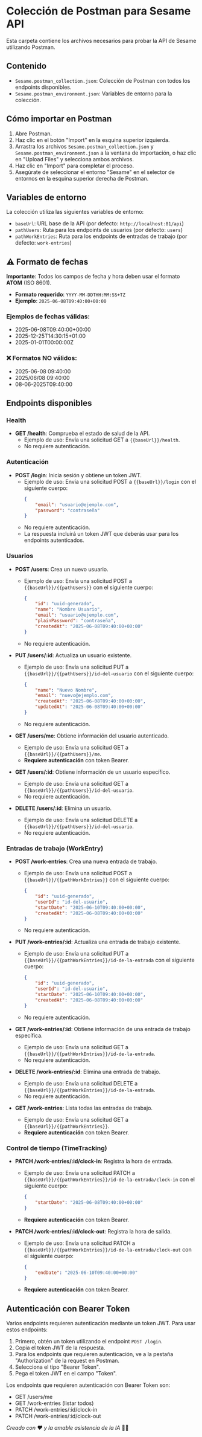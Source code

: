 # Colección de Postman para Sesame API

Esta carpeta contiene los archivos necesarios para probar la API de Sesame utilizando Postman.

## Contenido

- `Sesame.postman_collection.json`: Colección de Postman con todos los endpoints disponibles.
- `Sesame.postman_environment.json`: Variables de entorno para la colección.

## Cómo importar en Postman

1. Abre Postman.
2. Haz clic en el botón "Import" en la esquina superior izquierda.
3. Arrastra los archivos `Sesame.postman_collection.json` y `Sesame.postman_environment.json` a la ventana de importación, o haz clic en "Upload Files" y selecciona ambos archivos.
4. Haz clic en "Import" para completar el proceso.
5. Asegúrate de seleccionar el entorno "Sesame" en el selector de entornos en la esquina superior derecha de Postman.

## Variables de entorno

La colección utiliza las siguientes variables de entorno:

- `baseUrl`: URL base de la API (por defecto: `http://localhost:81/api`)
- `pathUsers`: Ruta para los endpoints de usuarios (por defecto: `users`)
- `pathWorkEntries`: Ruta para los endpoints de entradas de trabajo (por defecto: `work-entries`)

## ⚠️ Formato de fechas

**Importante**: Todos los campos de fecha y hora deben usar el formato **ATOM** (ISO 8601).

- **Formato requerido**: `YYYY-MM-DDTHH:MM:SS+TZ`
- **Ejemplo**: `2025-06-08T09:40:00+00:00`

### Ejemplos de fechas válidas:

- 2025-06-08T09:40:00+00:00 
- 2025-12-25T14:30:15+01:00 
- 2025-01-01T00:00:00Z

### ❌ Formatos NO válidos:

- 2025-06-08 09:40:00 
- 2025/06/08 09:40:00 
- 08-06-2025T09:40:00


## Endpoints disponibles

### Health

- **GET /health**: Comprueba el estado de salud de la API.
  - Ejemplo de uso: Envía una solicitud GET a `{{baseUrl}}/health`.
  - No requiere autenticación.

### Autenticación

- **POST /login**: Inicia sesión y obtiene un token JWT.
  - Ejemplo de uso: Envía una solicitud POST a `{{baseUrl}}/login` con el siguiente cuerpo:
    ```json
    {
        "email": "usuario@ejemplo.com",
        "password": "contraseña"
    }
    ```
  - No requiere autenticación.
  - La respuesta incluirá un token JWT que deberás usar para los endpoints autenticados.

### Usuarios

- **POST /users**: Crea un nuevo usuario.
  - Ejemplo de uso: Envía una solicitud POST a `{{baseUrl}}/{{pathUsers}}` con el siguiente cuerpo:
    ```json
    {
        "id": "uuid-generado",
        "name": "Nombre Usuario",
        "email": "usuario@ejemplo.com",
        "plainPassword": "contraseña",
        "createdAt": "2025-06-08T09:40:00+00:00"
    }
    ```
  - No requiere autenticación.

- **PUT /users/:id**: Actualiza un usuario existente.
  - Ejemplo de uso: Envía una solicitud PUT a `{{baseUrl}}/{{pathUsers}}/id-del-usuario` con el siguiente cuerpo:
    ```json
    {
        "name": "Nuevo Nombre",
        "email": "nuevo@ejemplo.com",
        "createdAt": "2025-06-08T09:40:00+00:00",
        "updatedAt": "2025-06-08T09:40:00+00:00"
    }
    ```
  - No requiere autenticación.

- **GET /users/me**: Obtiene información del usuario autenticado.
  - Ejemplo de uso: Envía una solicitud GET a `{{baseUrl}}/{{pathUsers}}/me`.
  - **Requiere autenticación** con token Bearer.

- **GET /users/:id**: Obtiene información de un usuario específico.
  - Ejemplo de uso: Envía una solicitud GET a `{{baseUrl}}/{{pathUsers}}/id-del-usuario`.
  - No requiere autenticación.

- **DELETE /users/:id**: Elimina un usuario.
  - Ejemplo de uso: Envía una solicitud DELETE a `{{baseUrl}}/{{pathUsers}}/id-del-usuario`.
  - No requiere autenticación.

### Entradas de trabajo (WorkEntry)

- **POST /work-entries**: Crea una nueva entrada de trabajo.
  - Ejemplo de uso: Envía una solicitud POST a `{{baseUrl}}/{{pathWorkEntries}}` con el siguiente cuerpo:
    ```json
    {
        "id": "uuid-generado",
        "userId": "id-del-usuario",
        "startDate": "2025-06-10T09:40:00+00:00",
        "createdAt": "2025-06-08T09:40:00+00:00"
    }
    ```
  - No requiere autenticación.

- **PUT /work-entries/:id**: Actualiza una entrada de trabajo existente.
  - Ejemplo de uso: Envía una solicitud PUT a `{{baseUrl}}/{{pathWorkEntries}}/id-de-la-entrada` con el siguiente cuerpo:
    ```json
    {
        "id": "uuid-generado",
        "userId": "id-del-usuario",
        "startDate": "2025-06-10T09:40:00+00:00",
        "createdAt": "2025-06-08T09:40:00+00:00"
    }
    ```
  - No requiere autenticación.

- **GET /work-entries/:id**: Obtiene información de una entrada de trabajo específica.
  - Ejemplo de uso: Envía una solicitud GET a `{{baseUrl}}/{{pathWorkEntries}}/id-de-la-entrada`.
  - No requiere autenticación.

- **DELETE /work-entries/:id**: Elimina una entrada de trabajo.
  - Ejemplo de uso: Envía una solicitud DELETE a `{{baseUrl}}/{{pathWorkEntries}}/id-de-la-entrada`.
  - No requiere autenticación.

- **GET /work-entries**: Lista todas las entradas de trabajo.
  - Ejemplo de uso: Envía una solicitud GET a `{{baseUrl}}/{{pathWorkEntries}}`.
  - **Requiere autenticación** con token Bearer.

### Control de tiempo (TimeTracking)

- **PATCH /work-entries/:id/clock-in**: Registra la hora de entrada.
  - Ejemplo de uso: Envía una solicitud PATCH a `{{baseUrl}}/{{pathWorkEntries}}/id-de-la-entrada/clock-in` con el siguiente cuerpo:
    ```json
    {
        "startDate": "2025-06-08T09:40:00+00:00"
    }
    ```
  - **Requiere autenticación** con token Bearer.

- **PATCH /work-entries/:id/clock-out**: Registra la hora de salida.
  - Ejemplo de uso: Envía una solicitud PATCH a `{{baseUrl}}/{{pathWorkEntries}}/id-de-la-entrada/clock-out` con el siguiente cuerpo:
    ```json
    {
        "endDate": "2025-06-10T09:40:00+00:00"
    }
    ```
  - **Requiere autenticación** con token Bearer.

## Autenticación con Bearer Token

Varios endpoints requieren autenticación mediante un token JWT. Para usar estos endpoints:

1. Primero, obtén un token utilizando el endpoint `POST /login`.
2. Copia el token JWT de la respuesta.
3. Para los endpoints que requieren autenticación, ve a la pestaña "Authorization" de la request en Postman.
4. Selecciona el tipo "Bearer Token".
5. Pega el token JWT en el campo "Token".

Los endpoints que requieren autenticación con Bearer Token son:
- GET /users/me
- GET /work-entries (listar todos)
- PATCH /work-entries/:id/clock-in
- PATCH /work-entries/:id/clock-out

*Creado con ❤️ y la amable asistencia de la IA* 🤖✨